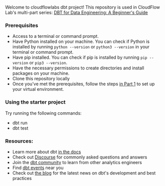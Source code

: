 Welcome to cloudflowlabs dbt project! This repository is used in CloudFlow Lab's multi-part series: [DBT for Data Engineering: A Beginner's Guide ](https://www.youtube.com/watch?v=5B4FhKVEvYg)

### Prerequisites

- Access to a terminal or command prompt.
- Have Python installed on your machine. You can check if Python is installed by running `python --version` or `python3 --version` in your terminal or command prompt.
- Have pip installed. You can check if pip is installed by running `pip --version` or `pip3 --version`.
- Have the necessary permissions to create directories and install packages on your machine.
- Clone this repository locally
- Once you've met the prerequisites, follow the steps [in Part 1](https://www.youtube.com/watch?v=5B4FhKVEvYg&list=PLrVIpYK81ITHalkgmzGJzMGexY56xfnPO) to set up your virtual environment.


### Using the starter project

Try running the following commands:
- dbt run
- dbt test


### Resources:
- Learn more about dbt [in the docs](https://docs.getdbt.com/docs/introduction)
- Check out [Discourse](https://discourse.getdbt.com/) for commonly asked questions and answers
- Join the [dbt community](https://getdbt.com/community) to learn from other analytics engineers
- Find [dbt events](https://events.getdbt.com) near you
- Check out [the blog](https://blog.getdbt.com/) for the latest news on dbt's development and best practices